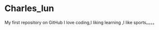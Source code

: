 Charles_lun
===========

My first repository on GitHub
I love coding,I liking learning ,I like sports。。。。
